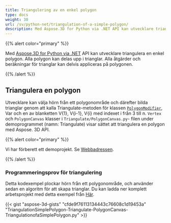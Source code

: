 ```yaml
---
title: Triangulering av en enkel polygon
type: docs
weight: 30
url: /sv/python-net/triangulation-of-a-simple-polygon/
description: Med Aspose.3D for Python via .NET API kan utvecklare triangulera en enkel polygon. Alla polygon kan delas upp i trianglar. Alla åtgärder och beräkningar för trianglar kan delvis appliceras på polygonen.
---
```

{{% alert color="primary" %}}

Med [Aspose.3D for Python via .NET](https://products.aspose.com/3d/python-net/) API kan utvecklare triangulera en enkel polygon. Alla polygon kan delas upp i trianglar. Alla åtgärder och beräkningar för trianglar kan delvis appliceras på polygonen.

{{% /alert %}}
##  **Triangulera en polygon**
Utvecklare kan välja hörn från ett polygonområde och därefter bilda trianglar genom att kalla Triangulate-metoden för klassen [`PolygonModifier`](https://reference.aspose.com/3d/net/aspose.threed.entities/polygonmodifier), Var och en av blanketten V{1}, V{i-1}, V{i} med indexet i från 3 till n. `Vertex` och `PolygonCanvas` klasser i `Triangulate/PolygonCanvas.py`- filen under demoprogrammet (namn: Triangulate) visar sättet att triangulera en polygon med Aspose. 3D API.

{{% alert color="primary" %}}

Vi har förberett ett demoprojekt. Se [Webbadressen](https://github.com/aspose-3d/Aspose.3D-for-.NET/tree/master/Demos).

{{% /alert %}}
###  **Programmeringsprov för triangulering**
Detta kodexempel plockar hörn från ett polygonområde, och använder sedan en algoritm för att skapa trianglar. Du kan ladda ner komplett arbetsprojekt med detta exempel från [Här](https://github.com/aspose-3d/Aspose.3D-for-.NET/).

{{< gist "aspose-3d-gists" "cfde9f76113134443c76608c1d19453a" "TriangulationSimplePolygon-Triangulate-PolygonCanvas-TriangulationofaSimplePolygon.py" >}}
